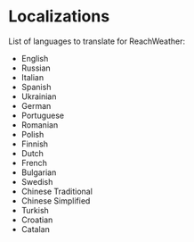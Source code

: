 Localizations
=============

List of languages to translate for ReachWeather: 

* English
* Russian 
* Italian
* Spanish
* Ukrainian
* German
* Portuguese
* Romanian
* Polish
* Finnish
* Dutch
* French
* Bulgarian
* Swedish
* Chinese Traditional
* Chinese Simplified
* Turkish
* Croatian
* Catalan
